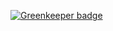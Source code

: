 

[![Greenkeeper badge](https://badges.greenkeeper.io/kumavis/eth-ipfs-client.svg)](https://greenkeeper.io/)